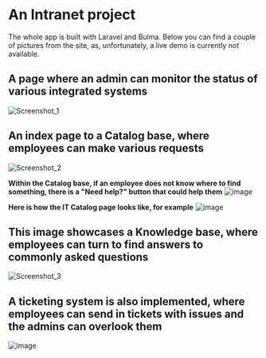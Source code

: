 # An Intranet project

The whole app is built with Laravel and Bulma. Below you can find a couple of pictures from the site, as, unfortunately, a live demo is currently not available.

## A page where an admin can monitor the status of various integrated systems
![Screenshot_1](https://user-images.githubusercontent.com/89737867/225086624-939f59e7-1f1e-4194-9846-6dd27b48ba2e.png)

## An index page to a Catalog base, where employees can make various requests
![Screenshot_2](https://user-images.githubusercontent.com/89737867/225087017-31b8ba4a-9d1e-40e2-bb95-848dfcd4e3f2.png)

**Within the Catalog base, if an employee does not know where to find something, there is a "Need help?" button that could help them**
![image](https://user-images.githubusercontent.com/89737867/225088485-58af2555-466c-4079-bcda-eb45ce94a0ce.png)

**Here is how the IT Catalog page looks like, for example**
![image](https://user-images.githubusercontent.com/89737867/225087391-90f15ca6-0a5d-4f60-af02-d8219f7dc442.png)

## This image showcases a Knowledge base, where employees can turn to find answers to commonly asked questions
![Screenshot_3](https://user-images.githubusercontent.com/89737867/225087550-c541ef2a-5fa9-4e28-9f9b-be3f92a7460f.png)

## A ticketing system is also implemented, where employees can send in tickets with issues and the admins can overlook them
![image](https://user-images.githubusercontent.com/89737867/225087878-36945109-96d1-4538-8e38-af153f54d41d.png)
